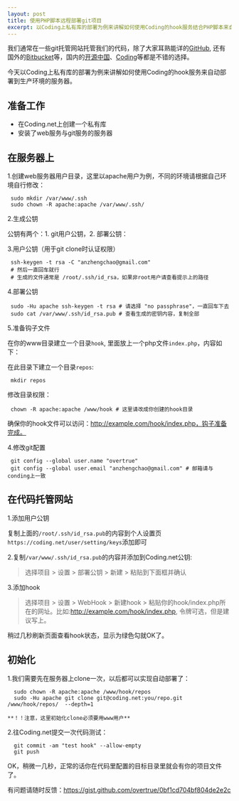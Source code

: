 ```yaml
---
layout: post
title: 使用PHP脚本远程部署git项目
excerpt: 以Coding上私有库的部署为例来讲解如何使用Coding的hook服务结合PHP脚本来自动部署到生产环境的服务器
---
```


我们通常在一些git托管网站托管我们的代码，除了大家耳熟能详的[GitHub](https://github.com), 还有国外的[Bitbucket](https://bitbucket.org/)等，国内的[开源中国](http://git.oschina.net/)、[Coding](https://coding.net/)等都是不错的选择。

今天以Coding上私有库的部署为例来讲解如何使用Coding的hook服务来自动部署到生产环境的服务器。

## 准备工作

- 在Coding.net上创建一个私有库
- 安装了web服务与git服务的服务器

## 在服务器上

1.创建web服务器用户目录，这里以apache用户为例，不同的环境请根据自己环境自行修改：

```shell
 sudo mkdir /var/www/.ssh
 sudo chown -R apache:apache /var/www/.ssh/
```

2.生成公钥

公钥有两个：1. git用户公钥，2. 部署公钥：

3.用户公钥（用于git clone时认证权限）

```shell
 ssh-keygen -t rsa -C "anzhengchao@gmail.com"
 # 然后一直回车就行
 # 生成的文件通常是 /root/.ssh/id_rsa，如果非root用户请查看提示上的路径
```

4.部署公钥

```shell
 sudo -Hu apache ssh-keygen -t rsa # 请选择 "no passphrase"，一直回车下去
 sudo cat /var/www/.ssh/id_rsa.pub # 查看生成的密钥内容，复制全部
```

5.准备钩子文件

  在你的www目录建立一个目录`hook`, 里面放上一个php文件`index.php`，内容如下：
  
  <script src="https://gist.github.com/overtrue/0bf1cd704bf804de2e2c.js"></script>
  
  在此目录下建立一个目录`repos`:
  
```shell
 mkdir repos
```
  
  修改目录权限：
  
```shell
 chown -R apache:apache /www/hook # 这里请改成你创建的hook目录
```
  
  确保你的hook文件可以访问：http://example.com/hook/index.php，钩子准备完成。

4.修改git配置

```shell
 git config --global user.name "overtrue" 
 git config --global user.email "anzhengchao@gmail.com" # 邮箱请与conding上一致
```

## 在代码托管网站

1.添加用户公钥

  复制上面的`/root/.ssh/id_rsa.pub`的内容到个人设置页`https://coding.net/user/setting/keys`添加即可

2.复制`/var/www/.ssh/id_rsa.pub`的内容并添加到Coding.net公钥:

  > 选择项目 > 设置 > 部署公钥 > 新建 > 粘贴到下面框并确认

3.添加hook

  > 选择项目 > 设置 > WebHook > 新建hook > 粘贴你的hook/index.php所在的网址。比如:http://example.com/hook/index.php, 令牌可选，但是建议写上。

  稍过几秒刷新页面查看hook状态，显示为绿色勾就OK了。

## 初始化

1.我们需要先在服务器上clone一次，以后都可以实现自动部署了：

```shell
  sudo chown -R apache:apache /www/hook/repos
  sudo -Hu apache git clone git@coding.net:you/repo.git /www/hook/repos/  --depth=1
```
    **！！注意，这里初始化clone必须要用www用户**

2.往Coding.net提交一次代码测试：
  
```shell
  git commit -am "test hook" --allow-empty
  git push 
```

OK，稍微一几秒，正常的话你在代码里配置的目标目录里就会有你的项目文件了。

有问题请随时反馈：https://gist.github.com/overtrue/0bf1cd704bf804de2e2c

